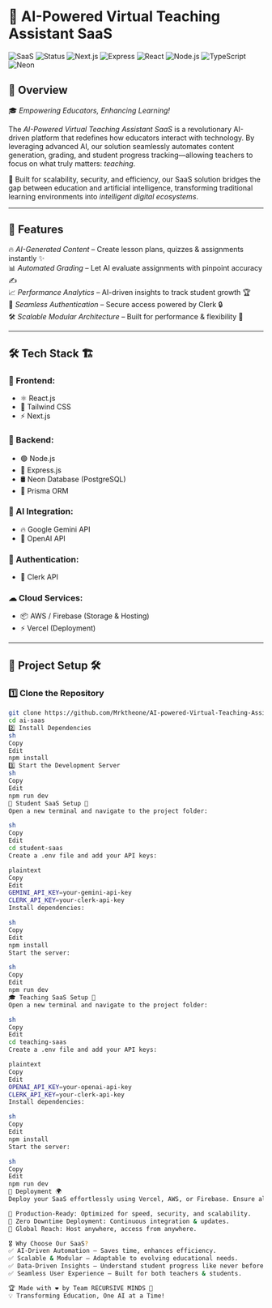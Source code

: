 # 🌟 AI-Powered Virtual Teaching Assistant SaaS

![SaaS](https://img.shields.io/badge/SaaS-Teaching-blueviolet?style=for-the-badge)
![Status](https://img.shields.io/badge/Status-Active-success?style=for-the-badge)
![Next.js](https://img.shields.io/badge/Next.js-000000?style=for-the-badge&logo=nextdotjs&logoColor=white)
![Express](https://img.shields.io/badge/Express.js-404D59?style=for-the-badge)
![React](https://img.shields.io/badge/React-20232A?style=for-the-badge&logo=react&logoColor=61DAFB)
![Node.js](https://img.shields.io/badge/Node.js-339933?style=for-the-badge&logo=nodedotjs&logoColor=white)
![TypeScript](https://img.shields.io/badge/TypeScript-007ACC?style=for-the-badge&logo=typescript&logoColor=white)
![Neon](https://img.shields.io/badge/Neon_DB-0093FF?style=for-the-badge&logo=postgresql&logoColor=white)

## 🚀 Overview
🎓 *Empowering Educators, Enhancing Learning!*

The *AI-Powered Virtual Teaching Assistant SaaS* is a revolutionary AI-driven platform that redefines how educators interact with technology. By leveraging advanced AI, our solution seamlessly automates content generation, grading, and student progress tracking—allowing teachers to focus on what truly matters: *teaching*. 

🚀 Built for scalability, security, and efficiency, our SaaS solution bridges the gap between education and artificial intelligence, transforming traditional learning environments into *intelligent digital ecosystems*.

---

## 🎯 Features
🔥 *AI-Generated Content* – Create lesson plans, quizzes & assignments instantly ✨  
📊 *Automated Grading* – Let AI evaluate assignments with pinpoint accuracy ✍  
📈 *Performance Analytics* – AI-driven insights to track student growth 🏆  
🔐 *Seamless Authentication* – Secure access powered by Clerk 🔒  
🛠 *Scalable Modular Architecture* – Built for performance & flexibility 🚀  

---

## 🛠 Tech Stack 🏗
### 🎨 Frontend:
- ⚛ React.js
- 🎨 Tailwind CSS
- ⚡ Next.js

### 🏢 Backend:
- 🟢 Node.js
- 🚀 Express.js
- 🛢 Neon Database (PostgreSQL)
- 🔗 Prisma ORM

### 🤖 AI Integration:
- 🔥 Google Gemini API
- 🧠 OpenAI API

### 🔑 Authentication:
- 🔐 Clerk API

### ☁ Cloud Services:
- 📦 AWS / Firebase (Storage & Hosting)
- ⚡ Vercel (Deployment)

---

## 📂 Project Setup 🛠
### 1️⃣ Clone the Repository
```sh
git clone https://github.com/Mrktheone/AI-powered-Virtual-Teaching-Assistant-SaaS.git
cd ai-saas
2️⃣ Install Dependencies
sh
Copy
Edit
npm install
3️⃣ Start the Development Server
sh
Copy
Edit
npm run dev
🏫 Student SaaS Setup 📘
Open a new terminal and navigate to the project folder:

sh
Copy
Edit
cd student-saas
Create a .env file and add your API keys:

plaintext
Copy
Edit
GEMINI_API_KEY=your-gemini-api-key
CLERK_API_KEY=your-clerk-api-key
Install dependencies:

sh
Copy
Edit
npm install
Start the server:

sh
Copy
Edit
npm run dev
🎓 Teaching SaaS Setup 📕
Open a new terminal and navigate to the project folder:

sh
Copy
Edit
cd teaching-saas
Create a .env file and add your API keys:

plaintext
Copy
Edit
OPENAI_API_KEY=your-openai-api-key
CLERK_API_KEY=your-clerk-api-key
Install dependencies:

sh
Copy
Edit
npm install
Start the server:

sh
Copy
Edit
npm run dev
🚀 Deployment 🌍
Deploy your SaaS effortlessly using Vercel, AWS, or Firebase. Ensure all necessary .env variables are configured before deployment.

🔹 Production-Ready: Optimized for speed, security, and scalability.
🔹 Zero Downtime Deployment: Continuous integration & updates.
🔹 Global Reach: Host anywhere, access from anywhere.

🎖 Why Choose Our SaaS?
✅ AI-Driven Automation – Saves time, enhances efficiency.
✅ Scalable & Modular – Adaptable to evolving educational needs.
✅ Data-Driven Insights – Understand student progress like never before.
✅ Seamless User Experience – Built for both teachers & students.

🏆 Made with ❤ by Team RECURSIVE MINDS 🚀
💡 Transforming Education, One AI at a Time!
